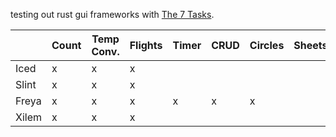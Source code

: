 testing out rust gui frameworks with [The 7 Tasks](./the-7-tasks.md).

|         | Count | Temp Conv. | Flights | Timer | CRUD | Circles | Sheets |
| ------- | ----- | ---------- | ------- | ----- | ---- | ------- | ------ |
| Iced    | x     | x          | x       |       |      |         |        |
| Slint   | x     | x          | x       |       |      |         |        |
| Freya   | x     | x          | x       | x     | x    | x       |        |
| Xilem   | x     | x          | x       |       |      |         |        |


